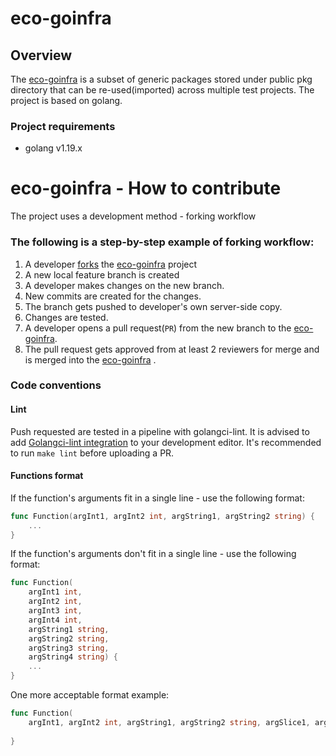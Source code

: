 # eco-goinfra

## Overview
The [eco-goinfra](https://github.com/openshift-kni/eco-goinfra) is a subset of generic packages stored under public pkg 
directory that can be re-used(imported) across multiple test projects. The project is based on golang.

### Project requirements
* golang v1.19.x

# eco-goinfra - How to contribute

The project uses a development method - forking workflow
### The following is a step-by-step example of forking workflow:
1) A developer [forks](https://docs.gitlab.com/ee/user/project/repository/forking_workflow.html#creating-a-fork)
   the [eco-goinfra](https://github.com/openshift-kni/eco-goinfra) project
2) A new local feature branch is created
3) A developer makes changes on the new branch.
4) New commits are created for the changes.
5) The branch gets pushed to developer's own server-side copy.
6) Changes are tested.
7) A developer opens a pull request(`PR`) from the new branch to
   the [eco-goinfra](https://github.com/openshift-kni/eco-goinfra).
8) The pull request gets approved from at least 2 reviewers for merge and is merged into
   the [eco-goinfra](https://github.com/openshift-kni/eco-goinfra) .

### Code conventions
#### Lint
Push requested are tested in a pipeline with golangci-lint. It is advised to add [Golangci-lint integration](https://golangci-lint.run/usage/integrations/) to your development editor. It's recommended to run `make lint` before uploading a PR.

#### Functions format
If the function's arguments fit in a single line - use the following format:
```go
func Function(argInt1, argInt2 int, argString1, argString2 string) {
    ...
}
```

If the function's arguments don't fit in a single line - use the following format:
```go
func Function(
    argInt1 int,
    argInt2 int,
    argInt3 int,
    argInt4 int,
    argString1 string,
    argString2 string,
    argString3 string,
    argString4 string) {
    ...
}
```
One more acceptable format example:
```go
func Function(
    argInt1, argInt2 int, argString1, argString2 string, argSlice1, argSlice2 []string) {
	
}
```